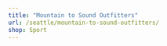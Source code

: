 ```yaml
---
title: "Mountain to Sound Outfitters"
url: /seattle/mountain-to-sound-outfitters/
shop: Sport
---
```


